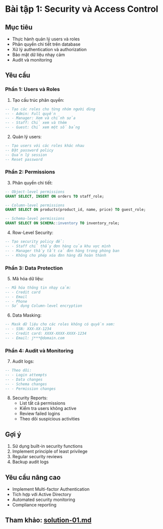 # Bài tập 1: Security và Access Control

## Mục tiêu

- Thực hành quản lý users và roles
- Phân quyền chi tiết trên database
- Xử lý authentication và authorization
- Bảo mật dữ liệu nhạy cảm
- Audit và monitoring

## Yêu cầu

### Phần 1: Users và Roles

1. Tạo cấu trúc phân quyền:

```sql
-- Tạo các roles cho từng nhóm người dùng
-- - Admin: Full quyền
-- - Manager: Xem và chỉnh sửa
-- - Staff: Chỉ xem và thêm
-- - Guest: Chỉ xem một số bảng
```

2. Quản lý users:

```sql
-- Tạo users với các roles khác nhau
-- Đặt password policy
-- Quản lý session
-- Reset password
```

### Phần 2: Permissions

3. Phân quyền chi tiết:

```sql
-- Object-level permissions
GRANT SELECT, INSERT ON orders TO staff_role;

-- Column-level permissions
GRANT SELECT ON products(product_id, name, price) TO guest_role;

-- Schema-level permissions
GRANT SELECT ON SCHEMA::inventory TO inventory_role;
```

4. Row-Level Security:

```sql
-- Tạo security policy để:
-- - Staff chỉ thấy đơn hàng của khu vực mình
-- - Manager thấy tất cả đơn hàng trong phòng ban
-- - Không cho phép xóa đơn hàng đã hoàn thành
```

### Phần 3: Data Protection

5. Mã hóa dữ liệu:

```sql
-- Mã hóa thông tin nhạy cảm:
-- - Credit card
-- - Email
-- - Phone
-- Sử dụng Column-level encryption
```

6. Data Masking:

```sql
-- Mask dữ liệu cho các roles không có quyền xem:
-- - SSN: XXX-XX-1234
-- - Credit card: XXXX-XXXX-XXXX-1234
-- - Email: j***@domain.com
```

### Phần 4: Audit và Monitoring

7. Audit logs:

```sql
-- Theo dõi:
-- - Login attempts
-- - Data changes
-- - Schema changes
-- - Permission changes
```

8. Security Reports:
   - List tất cả permissions
   - Kiểm tra users không active
   - Review failed logins
   - Theo dõi suspicious activities

## Gợi ý

1. Sử dụng built-in security functions
2. Implement principle of least privilege
3. Regular security reviews
4. Backup audit logs

## Yêu cầu nâng cao

- Implement Multi-factor Authentication
- Tích hợp với Active Directory
- Automated security monitoring
- Compliance reporting

## Tham khảo: [solution-01.md](solution-01.md)
